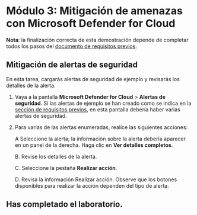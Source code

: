 # Módulo 3: Mitigación de amenazas con Microsoft Defender for Cloud

**Nota**: la finalización correcta de esta demostración depende de completar todos los pasos del [documento de requisitos previos](00-prerequisites.md). 

## Mitigación de alertas de seguridad

En esta tarea, cargarás alertas de seguridad de ejemplo y revisarás los detalles de la alerta.

1. Vaya a la pantalla **Microsoft Defender for Cloud** > **Alertas de seguridad**. Si las alertas de ejemplo se han creado como se indica en la [sección de requisitos previos](00-prerequisites.md#Deploy-sample-alerts-for-Demo-in-Module-2), en esta pantalla debería haber varias alertas de seguridad.

1. Para varias de las alertas enumeradas, realice las siguientes acciones:

    A Seleccione la alerta; la información sobre la alerta debería aparecer en un panel de la derecha.  Haga clic en **Ver detalles completos**.

    B. Revise los detalles de la alerta.

    C. Seleccione la pestaña **Realizar acción**.

    D. Revisa la información Realizar acción. Observe que los botones disponibles para realizar la acción dependen del tipo de alerta.

## Has completado el laboratorio.
